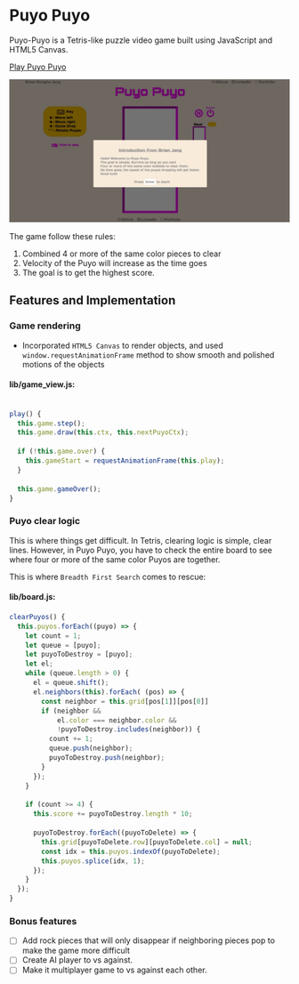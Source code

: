 # Puyo Puyo

Puyo-Puyo is a Tetris-like puzzle video game built using JavaScript and HTML5 Canvas.


<a href="http://brianjang.us/puyo-puyo/" target="_blank" rel="noopener noreferrer">Play Puyo Puyo</a>

<img src="./img/puyo-puyo.gif" alt="homepage"/>

The game follow these rules:
1. Combined 4 or more of the same color pieces to clear
2. Velocity of the Puyo will increase as the time goes
3. The goal is to get the highest score.

## Features and Implementation

### Game rendering
  - Incorporated `HTML5 Canvas` to render objects, and used `window.requestAnimationFrame` method to show smooth and polished motions of the objects

  #### lib/game_view.js:
  ```JavaScript

  play() {
    this.game.step();
    this.game.draw(this.ctx, this.nextPuyoCtx);

    if (!this.game.over) {
      this.gameStart = requestAnimationFrame(this.play);
    }

    this.game.gameOver();
  }
  ```

### Puyo clear logic
  This is where things get difficult. In Tetris, clearing logic is simple, clear lines. However, in Puyo Puyo, you have to check the entire board to see where four or more of the same color Puyos are together.

  This is where `Breadth First Search` comes to rescue:

  #### lib/board.js:
  ```JavaScript
  clearPuyos() {
    this.puyos.forEach((puyo) => {
      let count = 1;
      let queue = [puyo];
      let puyoToDestroy = [puyo];
      let el;
      while (queue.length > 0) {
        el = queue.shift();
        el.neighbors(this).forEach( (pos) => {
          const neighbor = this.grid[pos[1]][pos[0]]
          if (neighbor &&
              el.color === neighbor.color &&
              !puyoToDestroy.includes(neighbor)) {
            count += 1;
            queue.push(neighbor);
            puyoToDestroy.push(neighbor);
          }
        });
      }

      if (count >= 4) {
        this.score += puyoToDestroy.length * 10;

        puyoToDestroy.forEach((puyoToDelete) => {
          this.grid[puyoToDelete.row][puyoToDelete.col] = null;
          const idx = this.puyos.indexOf(puyoToDelete);
          this.puyos.splice(idx, 1);
        });
      }
    });
  }
  ```


### Bonus features

- [ ] Add rock pieces that will only disappear if neighboring pieces pop to make the game more difficult
- [ ] Create AI player to vs against.
- [ ] Make it multiplayer game to vs against each other.
